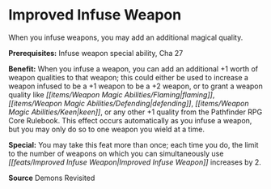 ﻿---
cssclass: [feats]

---
# Improved Infuse Weapon

When you infuse weapons, you may add an additional magical quality.

**Prerequisites:** Infuse weapon special ability, Cha 27

**Benefit:** When you infuse a weapon, you can add an additional +1 worth of weapon qualities to that weapon; this could either be used to increase a weapon infused to be a +1 weapon to be a +2 weapon, or to grant a weapon quality like _[[items/Weapon Magic Abilities/Flaming|flaming]]_, _[[items/Weapon Magic Abilities/Defending|defending]]_, _[[items/Weapon Magic Abilities/Keen|keen]]_, or any other +1 quality from the Pathfinder RPG Core Rulebook. This effect occurs automatically as you infuse a weapon, but you may only do so to one weapon you wield at a time.

**Special:** You may take this feat more than once; each time you do, the limit to the number of weapons on which you can simultaneously use _[[feats/Improved Infuse Weapon|Improved Infuse Weapon]]_ increases by 2.

**Source** Demons Revisited